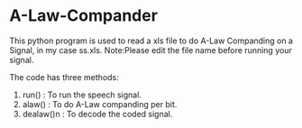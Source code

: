 # A-Law-Compander
This python program is used to read a xls file to do A-Law Companding on a Signal, in my case ss.xls. 
Note:Please edit the file name before running your signal.

The code has three methods:
1. run() : To run the speech signal.
2. alaw() : To do A-Law companding per bit.
3. dealaw()n : To decode the coded signal.


